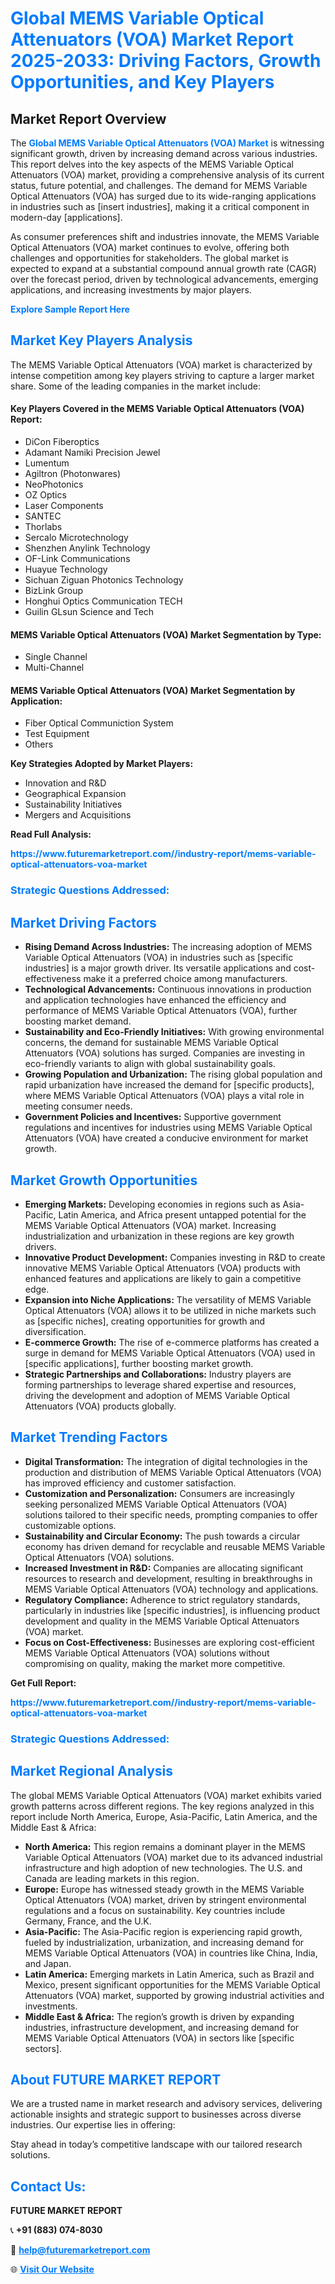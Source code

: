 <h1 style="color: #007BFF;">Global MEMS Variable Optical Attenuators (VOA) Market Report 2025-2033: Driving Factors, Growth Opportunities, and Key Players</h1>

<section id="overview">
<h2>Market Report Overview</h2>
<p>The <a href="https://www.futuremarketreport.com//industry-report/mems-variable-optical-attenuators-voa-market" style="color: #007BFF; text-decoration: none;"><strong>Global MEMS Variable Optical Attenuators (VOA) Market</strong></a> is witnessing significant growth, driven by increasing demand across various industries. This report delves into the key aspects of the MEMS Variable Optical Attenuators (VOA) market, providing a comprehensive analysis of its current status, future potential, and challenges. The demand for MEMS Variable Optical Attenuators (VOA) has surged due to its wide-ranging applications in industries such as [insert industries], making it a critical component in modern-day [applications].</p>
<p>As consumer preferences shift and industries innovate, the MEMS Variable Optical Attenuators (VOA) market continues to evolve, offering both challenges and opportunities for stakeholders. The global market is expected to expand at a substantial compound annual growth rate (CAGR) over the forecast period, driven by technological advancements, emerging applications, and increasing investments by major players.</p>
</section>

<section id="overview">
<p><a href="https://www.futuremarketreport.com//request-sample/reportId=76425" style="color: #007BFF; text-decoration: none;"><strong>Explore Sample Report Here</strong></a></p>
</section>

<section id="key-players">
<h2 style="color: #007BFF;">Market Key Players Analysis</h2>
<p>The MEMS Variable Optical Attenuators (VOA) market is characterized by intense competition among key players striving to capture a larger market share. Some of the leading companies in the market include:</p>
<h4>Key Players Covered in the MEMS Variable Optical Attenuators (VOA) Report:</h4>
<ul><li>DiCon Fiberoptics</li><li>Adamant Namiki Precision Jewel</li><li>Lumentum</li><li>Agiltron (Photonwares)</li><li>NeoPhotonics</li><li>OZ Optics</li><li>Laser Components</li><li>SANTEC</li><li>Thorlabs</li><li>Sercalo Microtechnology</li><li>Shenzhen Anylink Technology</li><li>OF-Link Communications</li><li>Huayue Technology</li><li>Sichuan Ziguan Photonics Technology</li><li>BizLink Group</li><li>Honghui Optics Communication TECH</li><li>Guilin GLsun Science and Tech</li></ul>
<h4>MEMS Variable Optical Attenuators (VOA) Market Segmentation by Type:</h4>
<ul><li>Single Channel</li><li>Multi-Channel</li></ul>

<h4>MEMS Variable Optical Attenuators (VOA) Market Segmentation by Application:</h4>
<ul><li>Fiber Optical Communiction System</li><li>Test Equipment</li><li>Others</li></ul>
<p><strong>Key Strategies Adopted by Market Players:</strong></p>
<ul>
<li>Innovation and R&D</li>
<li>Geographical Expansion</li>
<li>Sustainability Initiatives</li>
<li>Mergers and Acquisitions</li>
</ul>
</section>

<section>
<p><strong>Read Full Analysis: </strong></p><a href="https://www.futuremarketreport.com//industry-report/mems-variable-optical-attenuators-voa-market" style="color: #007BFF; text-decoration: none;"><strong>https://www.futuremarketreport.com//industry-report/mems-variable-optical-attenuators-voa-market</strong></a>
<h3 style="color: #007BFF;">Strategic Questions Addressed:</h3>
</section>

<section id="driving-factors">
<h2 style="color: #007BFF;">Market Driving Factors</h2>
<ul>
<li><strong>Rising Demand Across Industries:</strong> The increasing adoption of MEMS Variable Optical Attenuators (VOA) in industries such as [specific industries] is a major growth driver. Its versatile applications and cost-effectiveness make it a preferred choice among manufacturers.</li>
<li><strong>Technological Advancements:</strong> Continuous innovations in production and application technologies have enhanced the efficiency and performance of MEMS Variable Optical Attenuators (VOA), further boosting market demand.</li>
<li><strong>Sustainability and Eco-Friendly Initiatives:</strong> With growing environmental concerns, the demand for sustainable MEMS Variable Optical Attenuators (VOA) solutions has surged. Companies are investing in eco-friendly variants to align with global sustainability goals.</li>
<li><strong>Growing Population and Urbanization:</strong> The rising global population and rapid urbanization have increased the demand for [specific products], where MEMS Variable Optical Attenuators (VOA) plays a vital role in meeting consumer needs.</li>
<li><strong>Government Policies and Incentives:</strong> Supportive government regulations and incentives for industries using MEMS Variable Optical Attenuators (VOA) have created a conducive environment for market growth.</li>
</ul>
</section>

<section id="growth-opportunities">
<h2 style="color: #007BFF;">Market Growth Opportunities</h2>
<ul>
<li><strong>Emerging Markets:</strong> Developing economies in regions such as Asia-Pacific, Latin America, and Africa present untapped potential for the MEMS Variable Optical Attenuators (VOA) market. Increasing industrialization and urbanization in these regions are key growth drivers.</li>
<li><strong>Innovative Product Development:</strong> Companies investing in R&D to create innovative MEMS Variable Optical Attenuators (VOA) products with enhanced features and applications are likely to gain a competitive edge.</li>
<li><strong>Expansion into Niche Applications:</strong> The versatility of MEMS Variable Optical Attenuators (VOA) allows it to be utilized in niche markets such as [specific niches], creating opportunities for growth and diversification.</li>
<li><strong>E-commerce Growth:</strong> The rise of e-commerce platforms has created a surge in demand for MEMS Variable Optical Attenuators (VOA) used in [specific applications], further boosting market growth.</li>
<li><strong>Strategic Partnerships and Collaborations:</strong> Industry players are forming partnerships to leverage shared expertise and resources, driving the development and adoption of MEMS Variable Optical Attenuators (VOA) products globally.</li>
</ul>
</section>

<section id="trending-factors">
<h2 style="color: #007BFF;">Market Trending Factors</h2>
<ul>
<li><strong>Digital Transformation:</strong> The integration of digital technologies in the production and distribution of MEMS Variable Optical Attenuators (VOA) has improved efficiency and customer satisfaction.</li>
<li><strong>Customization and Personalization:</strong> Consumers are increasingly seeking personalized MEMS Variable Optical Attenuators (VOA) solutions tailored to their specific needs, prompting companies to offer customizable options.</li>
<li><strong>Sustainability and Circular Economy:</strong> The push towards a circular economy has driven demand for recyclable and reusable MEMS Variable Optical Attenuators (VOA) solutions.</li>
<li><strong>Increased Investment in R&D:</strong> Companies are allocating significant resources to research and development, resulting in breakthroughs in MEMS Variable Optical Attenuators (VOA) technology and applications.</li>
<li><strong>Regulatory Compliance:</strong> Adherence to strict regulatory standards, particularly in industries like [specific industries], is influencing product development and quality in the MEMS Variable Optical Attenuators (VOA) market.</li>
<li><strong>Focus on Cost-Effectiveness:</strong> Businesses are exploring cost-efficient MEMS Variable Optical Attenuators (VOA) solutions without compromising on quality, making the market more competitive.</li>
</ul>
</section>

<section>
<p><strong>Get Full Report: </strong></p><a href="https://www.futuremarketreport.com//industry-report/mems-variable-optical-attenuators-voa-market" style="color: #007BFF; text-decoration: none;"><strong>https://www.futuremarketreport.com//industry-report/mems-variable-optical-attenuators-voa-market</strong></a>
<h3 style="color: #007BFF;">Strategic Questions Addressed:</h3>
</section>


<section id="regional-analysis">
<h2 style="color: #007BFF;">Market Regional Analysis</h2>
<p>The global MEMS Variable Optical Attenuators (VOA) market exhibits varied growth patterns across different regions. The key regions analyzed in this report include North America, Europe, Asia-Pacific, Latin America, and the Middle East & Africa:</p>
<ul>
<li><strong>North America:</strong> This region remains a dominant player in the MEMS Variable Optical Attenuators (VOA) market due to its advanced industrial infrastructure and high adoption of new technologies. The U.S. and Canada are leading markets in this region.</li>
<li><strong>Europe:</strong> Europe has witnessed steady growth in the MEMS Variable Optical Attenuators (VOA) market, driven by stringent environmental regulations and a focus on sustainability. Key countries include Germany, France, and the U.K.</li>
<li><strong>Asia-Pacific:</strong> The Asia-Pacific region is experiencing rapid growth, fueled by industrialization, urbanization, and increasing demand for MEMS Variable Optical Attenuators (VOA) in countries like China, India, and Japan.</li>
<li><strong>Latin America:</strong> Emerging markets in Latin America, such as Brazil and Mexico, present significant opportunities for the MEMS Variable Optical Attenuators (VOA) market, supported by growing industrial activities and investments.</li>
<li><strong>Middle East & Africa:</strong> The region’s growth is driven by expanding industries, infrastructure development, and increasing demand for MEMS Variable Optical Attenuators (VOA) in sectors like [specific sectors].</li>
</ul>
</section>

<footer>
<h2 style="color: #007BFF;">About FUTURE MARKET REPORT</h2>
<p>We are a trusted name in market research and advisory services, delivering actionable insights and strategic support to businesses across diverse industries. Our expertise lies in offering:</p>

<p>Stay ahead in today’s competitive landscape with our tailored research solutions.</p>

<h2 style="color: #007BFF;">Contact Us:</h2>
<p><strong>FUTURE MARKET REPORT</strong></p>
<p>📞 <strong>+91 (883) 074-8030</strong></p>
<p>📧 <strong><a href="mailto:help@futuremarketreport.com" style="color: #007BFF;">help@futuremarketreport.com</a></strong></p>
<p>🌐 <strong><a href="https://www.futuremarketreport.com/" style="color: #007BFF;">Visit Our Website</a></strong></p>
</footer>